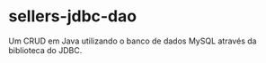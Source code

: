 # sellers-jdbc-dao
Um CRUD em Java utilizando o banco de dados MySQL através da biblioteca do JDBC. 

